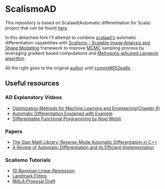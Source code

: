 # ScalismoAD

This repository is based on Scalaad(Automatic differentiation for Scala) project that can be
found [here](https://github.com/kogecoo/scalaad).

In this detached-fork I'll attempt to combine [scalaad's](https://github.com/kogecoo/scalaad)
automatic differentiation capabilities
with [Scalismo - Scalable Image Analysis and Shape Modelling](https://github.com/unibas-gravis/scalismo)
framework to improve [MCMC](https://en.wikipedia.org/wiki/Markov_chain_Monte_Carlo) sampling process
by leveraging gradient based computations
and [Metropolis-adjusted Langevin algorithm](https://en.wikipedia.org/wiki/Metropolis-adjusted_Langevin_algorithm)
.

All the right goes to the original [author](https://github.com/kogecoo)
until [commit#652ea8e](https://github.com/grigala/ScalismoAD/commit/652ea8e95507a6bdfa7c5cc7146d7f0288607608)
.

## Useful resources

### AD Explanatory Videos

- [Optimization Methods for Machine Learning and Engineering(Chapter 6)](https://youtu.be/YQ7RIHMWA88?list=PLdkTDauaUnQpzuOCZyUUZc0lxf4-PXNR5)
- [Automatic Differentiation Explained with Example](https://youtu.be/jS-0aAamC64)
- [Differentiable Functional Programming by Noel Welsh
  ](https://youtu.be/nETDYWAHAfE)

### Papers

- [The Stan Math Library: Reverse-Mode Automatic Differentiation in C++](https://arxiv.org/abs/1509.07164)
- [A Review of Automatic Differentiation and its Efficient Implementation](https://arxiv.org/abs/1811.05031)

### Scalismo Tutorials

- [1D Bayesian Linear Regression](https://scalismo.org/docs/tutorials/tutorial14)
- [Landmark Fitting](https://scalismo.org/docs/tutorials/tutorial15)
- [MALA Proposal Draft](https://github.com/unibas-gravis/scalismo/pull/361)
